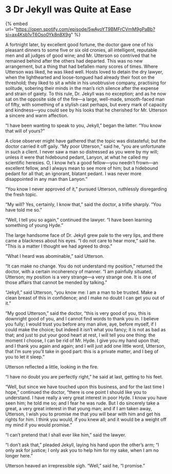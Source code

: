 # 3  Dr Jekyll was Quite at Ease

{% embed url="https://open.spotify.com/episode/5wAyoYT9BMFrCVmM9gPaBb?si=ax4Ksb1vT6Oso0Yk8n8X9g" %}

A fortnight later, by excellent good fortune, the doctor gave one of his pleasant dinners to some five or six old cronies, all intelligent, reputable men and all judges of good wine; and Mr. Utterson so contrived that he remained behind after the others had departed. This was no new arrangement, but a thing that had befallen many scores of times. Where Utterson was liked, he was liked well. Hosts loved to detain the dry lawyer, when the lighthearted and loose-tongued had already their foot on the threshold; they liked to sit a while in his unobtrusive company, practising for solitude, sobering their minds in the man’s rich silence after the expense and strain of gaiety. To this rule, Dr. Jekyll was no exception; and as he now sat on the opposite side of the fire⁠—a large, well-made, smooth-faced man of fifty, with something of a stylish cast perhaps, but every mark of capacity and kindness⁠—you could see by his looks that he cherished for Mr. Utterson a sincere and warm affection.

“I have been wanting to speak to you, Jekyll,” began the latter. “You know that will of yours?”

A close observer might have gathered that the topic was distasteful; but the doctor carried it off gaily. “My poor Utterson,” said he, “you are unfortunate in such a client. I never saw a man so distressed as you were by my will; unless it were that hidebound pedant, Lanyon, at what he called my scientific heresies. O, I know he’s a good fellow⁠—you needn’t frown⁠—an excellent fellow, and I always mean to see more of him; but a hidebound pedant for all that; an ignorant, blatant pedant. I was never more disappointed in any man than Lanyon.”

“You know I never approved of it,” pursued Utterson, ruthlessly disregarding the fresh topic.

“My will? Yes, certainly, I know that,” said the doctor, a trifle sharply. “You have told me so.”

“Well, I tell you so again,” continued the lawyer. “I have been learning something of young Hyde.”

The large handsome face of Dr. Jekyll grew pale to the very lips, and there came a blackness about his eyes. “I do not care to hear more,” said he. “This is a matter I thought we had agreed to drop.”

“What I heard was abominable,” said Utterson.

“It can make no change. You do not understand my position,” returned the doctor, with a certain incoherency of manner. “I am painfully situated, Utterson; my position is a very strange⁠—a very strange one. It is one of those affairs that cannot be mended by talking.”

“Jekyll,” said Utterson, “you know me: I am a man to be trusted. Make a clean breast of this in confidence; and I make no doubt I can get you out of it.”

“My good Utterson,” said the doctor, “this is very good of you, this is downright good of you, and I cannot find words to thank you in. I believe you fully; I would trust you before any man alive, aye, before myself, if I could make the choice; but indeed it isn’t what you fancy; it is not as bad as that; and just to put your good heart at rest, I will tell you one thing: the moment I choose, I can be rid of Mr. Hyde. I give you my hand upon that; and I thank you again and again; and I will just add one little word, Utterson, that I’m sure you’ll take in good part: this is a private matter, and I beg of you to let it sleep.”

Utterson reflected a little, looking in the fire.

“I have no doubt you are perfectly right,” he said at last, getting to his feet.

“Well, but since we have touched upon this business, and for the last time I hope,” continued the doctor, “there is one point I should like you to understand. I have really a very great interest in poor Hyde. I know you have seen him; he told me so; and I fear he was rude. But I do sincerely take a great, a very great interest in that young man; and if I am taken away, Utterson, I wish you to promise me that you will bear with him and get his rights for him. I think you would, if you knew all; and it would be a weight off my mind if you would promise.”

“I can’t pretend that I shall ever like him,” said the lawyer.

“I don’t ask that,” pleaded Jekyll, laying his hand upon the other’s arm; “I only ask for justice; I only ask you to help him for my sake, when I am no longer here.”

Utterson heaved an irrepressible sigh. “Well,” said he, “I promise.”

